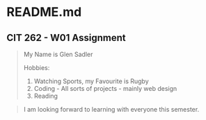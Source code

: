 # README.md

## CIT 262 - W01 Assignment

> My Name is Glen Sadler
>
> Hobbies:
>
> 1.  Watching Sports, my Favourite is Rugby
> 2.  Coding - All sorts of projects - mainly web design
> 3.  Reading

> I am looking forward to learning with everyone this semester.
